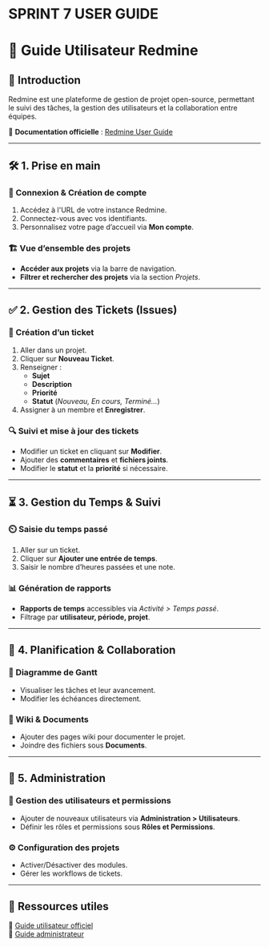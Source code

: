 # SPRINT 7 USER GUIDE

# 📘 Guide Utilisateur Redmine

## 🔹 Introduction
Redmine est une plateforme de gestion de projet open-source, permettant le suivi des tâches, la gestion des utilisateurs et la collaboration entre équipes.

🔗 **Documentation officielle** : [Redmine User Guide](https://www.redmine.org/projects/redmine/wiki/User_Guide)  

---

## 🛠️ **1. Prise en main**
### 🔑 Connexion & Création de compte
1. Accédez à l'URL de votre instance Redmine.
2. Connectez-vous avec vos identifiants.
3. Personnalisez votre page d’accueil via **Mon compte**.

### 🏗️ Vue d’ensemble des projets
- **Accéder aux projets** via la barre de navigation.
- **Filtrer et rechercher des projets** via la section *Projets*.

---

## ✅ **2. Gestion des Tickets (Issues)**
### 📌 Création d’un ticket
1. Aller dans un projet.
2. Cliquer sur **Nouveau Ticket**.
3. Renseigner :
   - **Sujet**
   - **Description**
   - **Priorité**
   - **Statut** (*Nouveau, En cours, Terminé…*)
4. Assigner à un membre et **Enregistrer**.

### 🔍 Suivi et mise à jour des tickets
- Modifier un ticket en cliquant sur **Modifier**.
- Ajouter des **commentaires** et **fichiers joints**.
- Modifier le **statut** et la **priorité** si nécessaire.

---

## ⏳ **3. Gestion du Temps & Suivi**
### ⏲️ Saisie du temps passé
1. Aller sur un ticket.
2. Cliquer sur **Ajouter une entrée de temps**.
3. Saisir le nombre d’heures passées et une note.

### 📊 Génération de rapports
- **Rapports de temps** accessibles via *Activité > Temps passé*.
- Filtrage par **utilisateur, période, projet**.

---

## 📅 **4. Planification & Collaboration**
### 📆 Diagramme de Gantt
- Visualiser les tâches et leur avancement.
- Modifier les échéances directement.

### 📝 Wiki & Documents
- Ajouter des pages wiki pour documenter le projet.
- Joindre des fichiers sous **Documents**.

---

## 🔧 **5. Administration**
### 👤 Gestion des utilisateurs et permissions
- Ajouter de nouveaux utilisateurs via **Administration > Utilisateurs**.
- Définir les rôles et permissions sous **Rôles et Permissions**.

### ⚙️ Configuration des projets
- Activer/Désactiver des modules.
- Gérer les workflows de tickets.

---

## 📌 **Ressources utiles**
📖 [Guide utilisateur officiel](https://www.redmine.org/projects/redmine/wiki/User_Guide)  
📖 [Guide administrateur](https://www.redmine.org/projects/redmine/wiki/RedmineAdminGuide)
